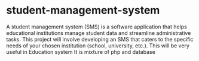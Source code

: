 # student-management-system
A student management system (SMS) is a software application that helps educational institutions manage student data and streamline administrative tasks. This project will involve developing an SMS that caters to the specific needs of your chosen institution (school, university, etc.).
This will be very useful in Education system 
It is mixture of php and database 
